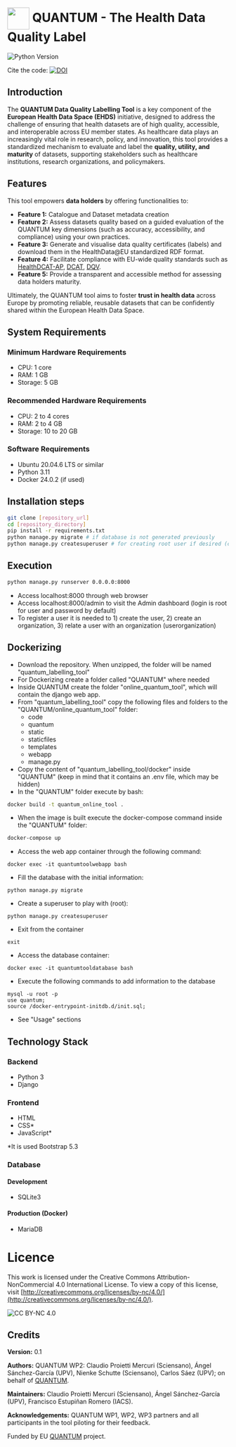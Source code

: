 #  <img src="https://github.com/quantum-label/quantum_labelling_tool/blob/main/static/img/quantum_icon.png" width="50" style="vertical-align:middle"> QUANTUM - The Health Data Quality Label
  
![Python Version](https://img.shields.io/badge/python-3.11%2B-brightgreen.svg) <br>

Cite the code:  [![DOI](https://zenodo.org/badge/DOI/10.5281/zenodo.14637282.svg)](https://doi.org/10.5281/zenodo.14637282)

## Introduction

The **QUANTUM Data Quality Labelling Tool** is a key component of the **European Health Data Space (EHDS)** initiative, designed to address the challenge of ensuring that health datasets are of high quality, accessible, and interoperable across EU member states. As healthcare data plays an increasingly vital role in research, policy, and innovation, this tool provides a standardized mechanism to evaluate and label the **quality, utility, and maturity** of datasets, supporting stakeholders such as healthcare institutions, research organizations, and policymakers.

## Features

This tool empowers **data holders** by offering functionalities to:

- **Feature 1:** Catalogue and Dataset metadata creation
- **Feature 2:** Assess datasets quality based on a guided evaluation of the QUANTUM key dimensions (such as accuracy, accessibility, and compliance) using your own practices.
- **Feature 3:** Generate and visualise data quality certificates (labels) and download them in the HealthData@EU standardized RDF format.
- **Feature 4:** Facilitate compliance with EU-wide quality standards such as [HealthDCAT-AP](https://healthdcat-ap.github.io/), [DCAT](https://www.w3.org/TR/vocab-dcat-3/), [DQV](https://www.w3.org/TR/vocab-dqv/).
- **Feature 5:** Provide a transparent and accessible method for assessing data holders maturity.

Ultimately, the QUANTUM tool aims to foster **trust in health data** across Europe by promoting reliable, reusable datasets that can be confidently shared within the European Health Data Space.

## System Requirements
### Minimum Hardware Requirements
- CPU: 1 core
- RAM: 1 GB
- Storage: 5 GB
### Recommended Hardware Requirements
- CPU: 2 to 4 cores
- RAM: 2 to 4 GB
- Storage: 10 to 20 GB
### Software Requirements
- Ubuntu 20.04.6 LTS or similar
- Python 3.11
- Docker 24.0.2 (if used)


## Installation steps

```bash
git clone [repository_url]
cd [repository_directory]
pip install -r requirements.txt
python manage.py migrate # if database is not generated previously 
python manage.py createsuperuser # for creating root user if desired (current root user is root for username and password)
```

## Execution

```bash
python manage.py runserver 0.0.0.0:8000
```

- Access localhost:8000 through web browser
- Access localhost:8000/admin to visit the Admin dashboard (login is root for user and password by default)
- To register a user it is needed to 1) create the user, 2) create an organization, 3) relate a user with an organization (userorganization)

## Dockerizing

- Download the repository. When unzipped, the folder will be named "quantum_labelling_tool"
- For Dockerizing create a folder called "QUANTUM" where needed
- Inside QUANTUM create the folder "online_quantum_tool", which will contain the django web app.
- From "quantum_labelling_tool" copy the following files and folders to the "QUANTUM/online_quantum_tool" folder:
  - code
  - quantum
  - static
  - staticfiles
  - templates
  - webapp
  - manage.py
- Copy the content of "quantum_labelling_tool/docker" inside "QUANTUM" (keep in mind that it contains an .env file, which may be hidden)
- In the "QUANTUM" folder execute by bash:
```bash
docker build -t quantum_online_tool .
```
- When the image is built execute the docker-compose command inside the "QUANTUM" folder:
```bash
docker-compose up
```
- Access the web app container through the following command:
```
docker exec -it quantumtoolwebapp bash
```
- Fill the database with the initial information:
```
python manage.py migrate
```
- Create a superuser to play with (root):
```
python manage.py createsuperuser
```

- Exit from the container
```
exit
```

- Access the database container:
```
docker exec -it quantumtooldatabase bash
```

- Execute the following commands to add information to the database
```
mysql -u root -p
use quantum;
source /docker-entrypoint-initdb.d/init.sql;
```

- See "Usage" sections

## Technology Stack

### Backend
- Python 3
- Django
### Frontend
- HTML
- CSS*
- JavaScript*

*It is used Bootstrap 5.3

### Database
#### Development
- SQLite3
#### Production (Docker)
- MariaDB

# Licence
This work is licensed under the Creative Commons Attribution-NonCommercial 4.0 International License. 
To view a copy of this license, visit [http://creativecommons.org/licenses/by-nc/4.0/](http://creativecommons.org/licenses/by-nc/4.0/).

![CC BY-NC 4.0](https://licensebuttons.net/l/by-nc/4.0/88x31.png)

## Credits
**Version:** 0.1

**Authors:** QUANTUM WP2: Claudio Proietti Mercuri (Sciensano), Ángel Sánchez-García (UPV), Nienke Schutte (Sciensano), Carlos Sáez (UPV); on behalf of [QUANTUM](https://quantumproject.eu).

**Maintainers:** Claudio Proietti Mercuri (Sciensano), Ángel Sánchez-García (UPV), Francisco Estupiñan Romero (IACS).

**Acknowledgements:** QUANTUM WP1, WP2, WP3 partners and all participants in the tool piloting for their feedback.

Funded by EU [QUANTUM](https://quantumproject.eu) project.
